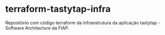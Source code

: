 # terraform-tastytap-infra
Repositório com código terraform da infraestrutura da aplicação tastytap - Software Architecture da FIAP.
